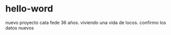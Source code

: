 # hello-word
nuevo proyecto cata
fede  36 años. viviendo una vida de locos.
confirmo los datos nuevos
